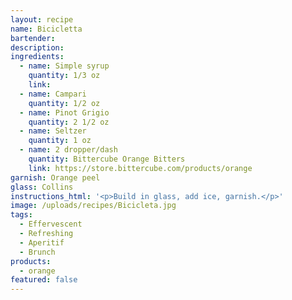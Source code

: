 ```yaml
---
layout: recipe
name: Bicicletta
bartender:
description:
ingredients:
  - name: Simple syrup
    quantity: 1/3 oz
    link:
  - name: Campari
    quantity: 1/2 oz
  - name: Pinot Grigio
    quantity: 2 1/2 oz
  - name: Seltzer
    quantity: 1 oz
  - name: 2 dropper/dash
    quantity: Bittercube Orange Bitters
    link: https://store.bittercube.com/products/orange
garnish: Orange peel
glass: Collins
instructions_html: '<p>Build in glass, add ice, garnish.</p>'
image: /uploads/recipes/Bicicleta.jpg
tags:
  - Effervescent
  - Refreshing
  - Aperitif
  - Brunch
products:
  - orange
featured: false
---
```



